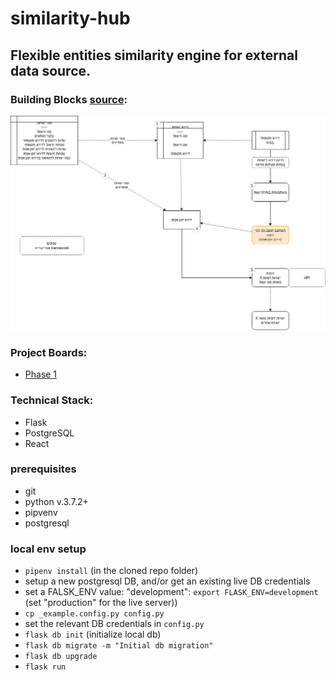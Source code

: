 # similarity-hub

## Flexible entities similarity engine for external data source.

### Building Blocks [source](https://drive.google.com/file/d/1Ny9az4KV069HtQ5flKEluE9qjzwvwnAG/view?usp=sharing):

<img src="https://raw.githubusercontent.com/noamoss/similarity-hub/main/similarity-v01.jpg" />

### Project Boards:
- [Phase 1](https://github.com/noamoss/similiarity-hub/projects/1)


### Technical Stack:
- Flask
- PostgreSQL
- React

### prerequisites
- git
- python v.3.7.2+
- pipvenv
- postgresql 

### local env setup
- `pipenv install` (in the cloned repo folder)
- setup a new postgresql DB, and/or get an existing live DB credentials
- set a FALSK_ENV value: "development":  `export FLASK_ENV=development`
  (set "production" for the live server))
- `cp _example.config.py config.py`
- set the relevant DB credentials in `config.py`
- `flask db init` (initialize local db)
- `flask db migrate -m "Initial db migration"`
- `flask db upgrade`
- `flask run`
